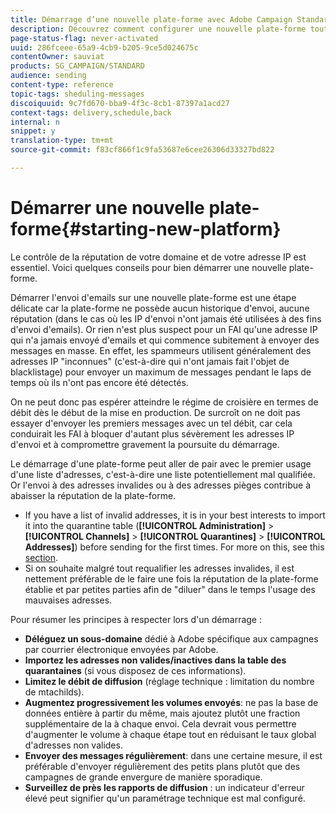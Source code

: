 ```yaml
---
title: Démarrage d’une nouvelle plate-forme avec Adobe Campaign Standard
description: Découvrez comment configurer une nouvelle plate-forme tout en conservant la réputation de votre domaine et de votre adresse IP avec Adobe Campaign Standard.
page-status-flag: never-activated
uuid: 286fceee-65a9-4cb9-b205-9ce5d024675c
contentOwner: sauviat
products: SG_CAMPAIGN/STANDARD
audience: sending
content-type: reference
topic-tags: sheduling-messages
discoiquuid: 9c7fd670-bba9-4f3c-8cb1-87397a1acd27
context-tags: delivery,schedule,back
internal: n
snippet: y
translation-type: tm+mt
source-git-commit: f83cf866f1c9fa53687e6cee26306d33327bd822

---
```



# Démarrer une nouvelle plate-forme{#starting-new-platform}

Le contrôle de la réputation de votre domaine et de votre adresse IP est essentiel. Voici quelques conseils pour bien démarrer une nouvelle plate-forme.

Démarrer l&#39;envoi d&#39;emails sur une nouvelle plate-forme est une étape délicate car la plate-forme ne possède aucun historique d&#39;envoi, aucune réputation (dans le cas où les IP d&#39;envoi n&#39;ont jamais été utilisées à des fins d&#39;envoi d&#39;emails). Or rien n&#39;est plus suspect pour un FAI qu&#39;une adresse IP qui n&#39;a jamais envoyé d&#39;emails et qui commence subitement à envoyer des messages en masse. En effet, les spammeurs utilisent généralement des adresses IP &quot;inconnues&quot; (c&#39;est-à-dire qui n&#39;ont jamais fait l&#39;objet de blacklistage) pour envoyer un maximum de messages pendant le laps de temps où ils n&#39;ont pas encore été détectés.

On ne peut donc pas espérer atteindre le régime de croisière en termes de débit dès le début de la mise en production. De surcroît on ne doit pas essayer d&#39;envoyer les premiers messages avec un tel débit, car cela conduirait les FAI à bloquer d&#39;autant plus sévèrement les adresses IP d&#39;envoi et à compromettre gravement la poursuite du démarrage.

Le démarrage d&#39;une plate-forme peut aller de pair avec le premier usage d&#39;une liste d&#39;adresses, c&#39;est-à-dire une liste potentiellement mal qualifiée. Or l&#39;envoi à des adresses invalides ou à des adresses pièges contribue à abaisser la réputation de la plate-forme.
* If you have a list of invalid addresses, it is in your best interests to import it into the quarantine table (**[!UICONTROL Administration]** > **[!UICONTROL Channels]** > **[!UICONTROL Quarantines]** > **[!UICONTROL Addresses]**) before sending for the first times. For more on this, see this [section](../../sending/using/understanding-quarantine-management.md#identifying-quarantined-addresses-for-the-entire-platform).
* Si on souhaite malgré tout requalifier les adresses invalides, il est nettement préférable de le faire une fois la réputation de la plate-forme établie et par petites parties afin de &quot;diluer&quot; dans le temps l&#39;usage des mauvaises adresses.

Pour résumer les principes à respecter lors d&#39;un démarrage :
* **Déléguez un sous-domaine** dédié à Adobe spécifique aux campagnes par courrier électronique envoyées par Adobe.
* **Importez les adresses non valides/inactives dans la table des quarantaines** (si vous disposez de ces informations).
* **Limitez le débit de diffusion** (réglage technique : limitation du nombre de mtachilds).
* **Augmentez progressivement les volumes envoyés**: ne  pas la base de données entière à partir du  même, mais ajoutez plutôt une fraction supplémentaire de la  à chaque envoi. Cela devrait vous permettre d&#39;augmenter le volume à chaque étape tout en réduisant le taux global d&#39;adresses non valides.
* **Envoyer des messages régulièrement**: dans une certaine mesure, il est préférable d&#39;envoyer régulièrement des petits plans plutôt que des campagnes de grande envergure de manière sporadique.
* **Surveillez de près les rapports de diffusion** : un indicateur d&#39;erreur élevé peut signifier qu&#39;un paramétrage technique est mal configuré.
